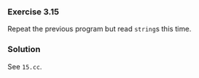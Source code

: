 ### Exercise 3.15

Repeat the previous program but read `string`s this time.

### Solution

See `15.cc`.

